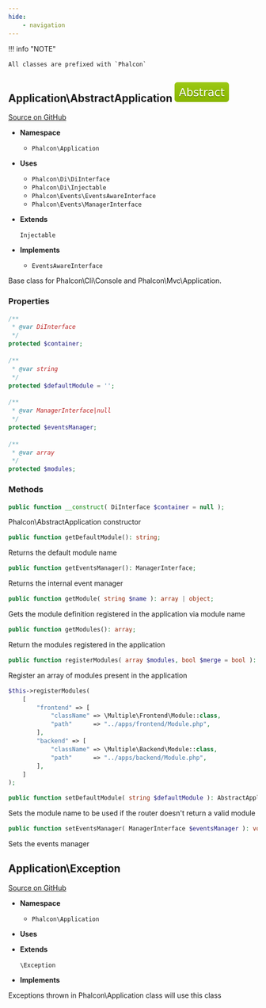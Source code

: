 ```yaml
---
hide:
    - navigation
---
```


!!! info "NOTE"

    All classes are prefixed with `Phalcon`



## Application\AbstractApplication ![Abstract](../assets/images/abstract-green.svg) 

[Source on GitHub](https://github.com/phalcon/cphalcon/blob/4.2.x/phalcon/Application/AbstractApplication.zep)


-   __Namespace__

    - `Phalcon\Application`

-   __Uses__
    
    - `Phalcon\Di\DiInterface`
    - `Phalcon\Di\Injectable`
    - `Phalcon\Events\EventsAwareInterface`
    - `Phalcon\Events\ManagerInterface`

-   __Extends__
    
    `Injectable`

-   __Implements__
    
    - `EventsAwareInterface`

Base class for Phalcon\Cli\Console and Phalcon\Mvc\Application.


### Properties
```php
/**
 * @var DiInterface
 */
protected $container;

/**
 * @var string
 */
protected $defaultModule = '';

/**
 * @var ManagerInterface|null
 */
protected $eventsManager;

/**
 * @var array
 */
protected $modules;

```

### Methods

```php
public function __construct( DiInterface $container = null );
```
Phalcon\AbstractApplication constructor


```php
public function getDefaultModule(): string;
```
Returns the default module name


```php
public function getEventsManager(): ManagerInterface;
```
Returns the internal event manager


```php
public function getModule( string $name ): array | object;
```
Gets the module definition registered in the application via module name


```php
public function getModules(): array;
```
Return the modules registered in the application


```php
public function registerModules( array $modules, bool $merge = bool ): AbstractApplication;
```
Register an array of modules present in the application

```php
$this->registerModules(
    [
        "frontend" => [
            "className" => \Multiple\Frontend\Module::class,
            "path"      => "../apps/frontend/Module.php",
        ],
        "backend" => [
            "className" => \Multiple\Backend\Module::class,
            "path"      => "../apps/backend/Module.php",
        ],
    ]
);
```


```php
public function setDefaultModule( string $defaultModule ): AbstractApplication;
```
Sets the module name to be used if the router doesn't return a valid module


```php
public function setEventsManager( ManagerInterface $eventsManager ): void;
```
Sets the events manager




## Application\Exception 

[Source on GitHub](https://github.com/phalcon/cphalcon/blob/4.2.x/phalcon/Application/Exception.zep)


-   __Namespace__

    - `Phalcon\Application`

-   __Uses__
    

-   __Extends__
    
    `\Exception`

-   __Implements__
    

Exceptions thrown in Phalcon\Application class will use this class
